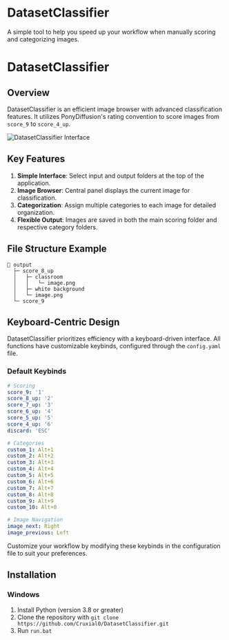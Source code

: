 # DatasetClassifier
A simple tool to help you speed up your workflow when manually scoring and categorizing images.

# DatasetClassifier

## Overview
DatasetClassifier is an efficient image browser with advanced classification features. It utilizes PonyDiffusion's rating convention to score images from `score_9` to `score_4_up`.

![DatasetClassifier Interface](https://github.com/user-attachments/assets/20d55a39-b5c4-438c-b7a2-1f9ddef0e3f6)

## Key Features
1. **Simple Interface**: Select input and output folders at the top of the application.
2. **Image Browser**: Central panel displays the current image for classification.
3. **Categorization**: Assign multiple categories to each image for detailed organization.
4. **Flexible Output**: Images are saved in both the main scoring folder and respective category folders.

## File Structure Example
```
📁 output
  ├─ score_8_up
  │   ├─ classroom
  │   │   └─ image.png
  │   ├─ white background
  │   └─ image.png
  └─ score_9
```

## Keyboard-Centric Design
DatasetClassifier prioritizes efficiency with a keyboard-driven interface. All functions have customizable keybinds, configured through the `config.yaml` file.

### Default Keybinds
```yaml
# Scoring
score_9: '1'
score_8_up: '2'
score_7_up: '3'
score_6_up: '4'
score_5_up: '5'
score_4_up: '6'
discard: 'ESC'

# Categories
custom_1: Alt+1
custom_2: Alt+2
custom_3: Alt+3
custom_4: Alt+4
custom_5: Alt+5
custom_6: Alt+6
custom_7: Alt+7
custom_8: Alt+8
custom_9: Alt+9
custom_10: Alt+0

# Image Navigation
image_next: Right
image_previous: Left
```

Customize your workflow by modifying these keybinds in the configuration file to suit your preferences.

## Installation
### Windows
1. Install Python (version 3.8 or greater)
2. Clone the repository with `git clone https://github.com/Cruxial0/DatasetClassifier.git`
3. Run `run.bat`
